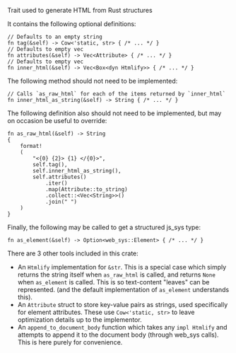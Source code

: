 Trait used to generate HTML from Rust structures

It contains the following optional definitions:
```rust,ignore
// Defaults to an empty string
fn tag(&self) -> Cow<'static, str> { /* ... */ }
// Defaults to empty vec
fn attributes(&self) -> Vec<Attribute> { /* ... */ }
// Defaults to empty vec
fn inner_html(&self) -> Vec<Box<dyn Htmlify>> { /* ... */ }
```
The following method should not need to be implemented:
```rust,ignore
// Calls `as_raw_html` for each of the items returned by `inner_html`
fn inner_html_as_string(&self) -> String { /* ... */ }
```
The following definition also should not need to be implemented, but may on occasion be useful to override:
```rust,ignore
fn as_raw_html(&self) -> String 
{
    format!
    (
        "<{0} {2}> {1} </{0}>",
        self.tag(),
        self.inner_html_as_string(),
        self.attributes()
            .iter()
            .map(Attribute::to_string)
            .collect::<Vec<String>>()
            .join(" ")
    )
}
```
Finally, the following may be called to get a structured js_sys type:
```rust,ignore
fn as_element(&self) -> Option<web_sys::Element> { /* ... */ }
```

There are 3 other tools included in this crate:
- An `Htmlify` implementation for `&str`. This is a special case which simply returns the string itself when `as_raw_html` is called, and returns `None` when `as_element` is called. This is so text-content "leaves" can be represented. (and the default implementation of `as_element` understands this).
- An `Attribute` struct to store key-value pairs as strings, used specifically for element attributes. These use `Cow<'static, str>` to leave optimization details up to the implementor.
- An `append_to_document_body` function which takes any `impl Htmlify` and attempts to append it to the document body (through web_sys calls). This is here purely for convenience.